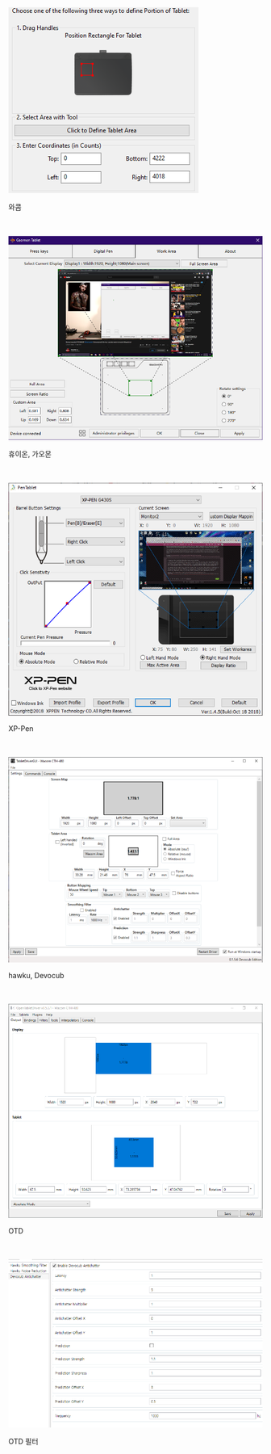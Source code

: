 ![](https://github.com/Aki0302/2024-gallery-survey/raw/main/images/wacom.png)

와콤<br><br><br>

![](https://github.com/Aki0302/2024-gallery-survey/raw/main/images/huion_gaomon.png)

휴이온, 가오몬<br><br><br>

![](https://github.com/Aki0302/2024-gallery-survey/raw/main/images/xppen.png)

XP-Pen<br><br><br>

![](https://github.com/Aki0302/2024-gallery-survey/raw/main/images/hawku_devocub.png)

hawku, Devocub<br><br><br>

![](https://github.com/Aki0302/2024-gallery-survey/raw/main/images/otd.png)

OTD<br><br><br>

![](https://github.com/Aki0302/2024-gallery-survey/raw/main/images/otd_filter.png)

OTD 필터